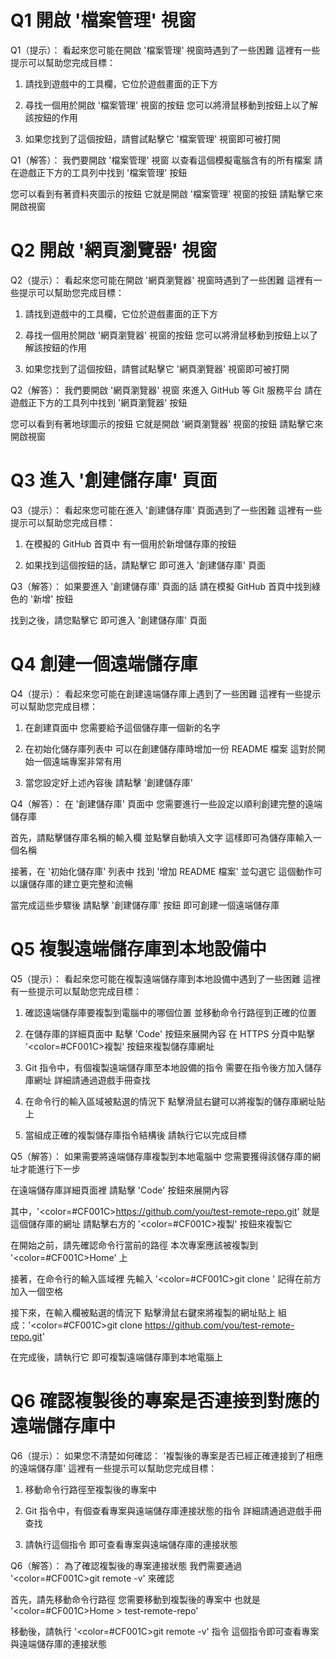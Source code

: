 # Q1 開啟 '檔案管理' 視窗
Q1（提示）：
看起來您可能在開啟 '檔案管理' 視窗時遇到了一些困難
這裡有一些提示可以幫助您完成目標：

1. 請找到遊戲中的工具欄，它位於遊戲畫面的正下方

2. 尋找一個用於開啟 '檔案管理' 視窗的按鈕
   您可以將滑鼠移動到按鈕上以了解該按鈕的作用

3. 如果您找到了這個按鈕，請嘗試點擊它
   '檔案管理' 視窗即可被打開

Q1（解答）：
我們要開啟 '檔案管理' 視窗
以查看這個模擬電腦含有的所有檔案
請在遊戲正下方的工具列中找到 '檔案管理' 按鈕

您可以看到有著資料夾圖示的按鈕
它就是開啟 '檔案管理' 視窗的按鈕
請點擊它來開啟視窗

# Q2 開啟 '網頁瀏覽器' 視窗
Q2（提示）：
看起來您可能在開啟 '網頁瀏覽器' 視窗時遇到了一些困難
這裡有一些提示可以幫助您完成目標：

1. 請找到遊戲中的工具欄，它位於遊戲畫面的正下方

2. 尋找一個用於開啟 '網頁瀏覽器' 視窗的按鈕
   您可以將滑鼠移動到按鈕上以了解該按鈕的作用

3. 如果您找到了這個按鈕，請嘗試點擊它
   '網頁瀏覽器' 視窗即可被打開

Q2（解答）：
我們要開啟 '網頁瀏覽器' 視窗
來進入 GitHub 等 Git 服務平台
請在遊戲正下方的工具列中找到 '網頁瀏覽器' 按鈕

您可以看到有著地球圖示的按鈕
它就是開啟 '網頁瀏覽器' 視窗的按鈕
請點擊它來開啟視窗

# Q3 進入 '創建儲存庫' 頁面
Q3（提示）：
看起來您可能在進入 '創建儲存庫' 頁面遇到了一些困難
這裡有一些提示可以幫助您完成目標：

1. 在模擬的 GitHub 首頁中
   有一個用於新增儲存庫的按鈕

2. 如果找到這個按鈕的話，請點擊它
   即可進入 '創建儲存庫' 頁面

Q3（解答）：
如果要進入 '創建儲存庫' 頁面的話
請在模擬 GitHub 首頁中找到綠色的 '新增' 按鈕

找到之後，請您點擊它
即可進入 '創建儲存庫' 頁面

# Q4 創建一個遠端儲存庫
Q4（提示）：
看起來您可能在創建遠端儲存庫上遇到了一些困難
這裡有一些提示可以幫助您完成目標：

1. 在創建頁面中
   您需要給予這個儲存庫一個新的名字

2. 在初始化儲存庫列表中
   可以在創建儲存庫時增加一份 README 檔案
   這對於開始一個遠端專案非常有用

3. 當您設定好上述內容後
   請點擊 '創建儲存庫'

Q4（解答）：
在 '創建儲存庫' 頁面中
您需要進行一些設定以順利創建完整的遠端儲存庫

首先，請點擊儲存庫名稱的輸入欄
並點擊自動填入文字
這樣即可為儲存庫輸入一個名稱

接著，在 '初始化儲存庫' 列表中
找到 '增加 README 檔案' 並勾選它
這個動作可以讓儲存庫的建立更完整和流暢

當完成這些步驟後
請點擊 '創建儲存庫' 按鈕
即可創建一個遠端儲存庫

# Q5 複製遠端儲存庫到本地設備中
Q5（提示）：
看起來您可能在複製遠端儲存庫到本地設備中遇到了一些困難
這裡有一些提示可以幫助您完成目標：

1. 確認遠端儲存庫要複製到電腦中的哪個位置
   並移動命令行路徑到正確的位置

2. 在儲存庫的詳細頁面中
   點擊 'Code' 按鈕來展開內容
   在 HTTPS 分頁中點擊 '<color=#CF001C>複製</color>' 按鈕來複製儲存庫網址

3. Git 指令中，有個複製遠端儲存庫至本地設備的指令
   需要在指令後方加入儲存庫網址
   詳細請通過遊戲手冊查找

4. 在命令行的輸入區域被點選的情況下
   點擊滑鼠右鍵可以將複製的儲存庫網址貼上

5. 當組成正確的複製儲存庫指令結構後
   請執行它以完成目標

Q5（解答）：
如果需要將遠端儲存庫複製到本地電腦中
您需要獲得該儲存庫的網址才能進行下一步

在遠端儲存庫詳細頁面裡
請點擊 'Code' 按鈕來展開內容

其中，'<color=#CF001C>https://github.com/you/test-remote-repo.git</color>'
就是這個儲存庫的網址
請點擊右方的 '<color=#CF001C>複製</color>' 按鈕來複製它

在開始之前，請先確認命令行當前的路徑
本次專案應該被複製到 '<color=#CF001C>Home</color>' 上

接著，在命令行的輸入區域裡
先輸入 '<color=#CF001C>git clone </color>'
記得在前方加入一個空格

接下來，在輸入欄被點選的情況下
點擊滑鼠右鍵來將複製的網址貼上
組成：'<color=#CF001C>git clone https://github.com/you/test-remote-repo.git</color>'

在完成後，請執行它
即可複製遠端儲存庫到本地電腦上

# Q6 確認複製後的專案是否連接到對應的遠端儲存庫中
Q6（提示）：
如果您不清楚如何確認：
'複製後的專案是否已經正確連接到了相應的遠端儲存庫'
這裡有一些提示可以幫助您完成目標：

1. 移動命令行路徑至複製後的專案中

2. Git 指令中，有個查看專案與遠端儲存庫連接狀態的指令
   詳細請通過遊戲手冊查找

3. 請執行這個指令
   即可查看專案與遠端儲存庫的連接狀態

Q6（解答）：
為了確認複製後的專案連接狀態
我們需要通過 '<color=#CF001C>git remote -v</color>' 來確認

首先，請先移動命令行路徑
您需要移動到複製後的專案中
也就是 '<color=#CF001C>Home > test-remote-repo</color>'

移動後，請執行 '<color=#CF001C>git remote -v</color>' 指令
這個指令即可查看專案與遠端儲存庫的連接狀態